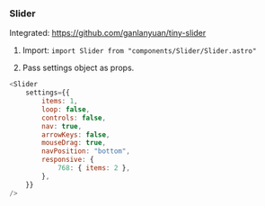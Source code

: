 ### Slider

Integrated: https://github.com/ganlanyuan/tiny-slider

1. Import: `import Slider from "components/Slider/Slider.astro"`

2. Pass settings object as props.

```javascript
<Slider
	settings={{
		items: 1,
		loop: false,
		controls: false,
		nav: true,
		arrowKeys: false,
		mouseDrag: true,
		navPosition: "bottom",
		responsive: {
			768: { items: 2 },
		},
	}}
/>
```
